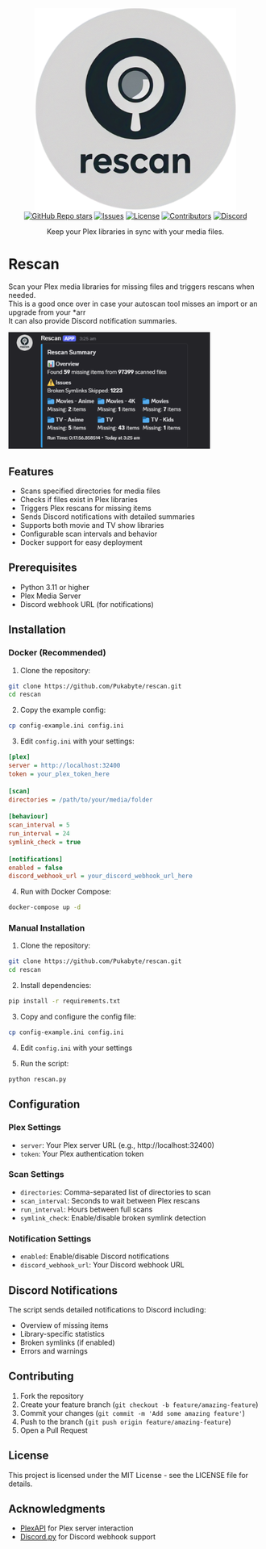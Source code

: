<div align="center">
  <a href="https://github.com/Pukabyte/rescan">
    <picture>
      <source media="(prefers-color-scheme: dark)" srcset="assets/logo.png" width="400">
      <img alt="rescan" src="assets/logo.png" width="400">
    </picture>
  </a>
</div>

<div align="center">
  <a href="https://github.com/Pukabyte/rescan/stargazers"><img alt="GitHub Repo stars" src="https://img.shields.io/github/stars/Pukabyte/rescan?label=Rescan"></a>
  <a href="https://github.com/Pukabyte/rescan/issues"><img alt="Issues" src="https://img.shields.io/github/issues/Pukabyte/rescan" /></a>
  <a href="https://github.com/Pukabyte/rescan/blob/main/LICENSE"><img alt="License" src="https://img.shields.io/github/license/Pukabyte/rescan"></a>
  <a href="https://github.com/Pukabyte/rescan/graphs/contributors"><img alt="Contributors" src="https://img.shields.io/github/contributors/Pukabyte/rescan" /></a>
  <a href="https://discord.gg/vMSnNcd7m5"><img alt="Discord" src="https://img.shields.io/badge/Join%20discord-8A2BE2" /></a>
</div>

<div align="center">
  <p>Keep your Plex libraries in sync with your media files.</p>
</div>

# Rescan

Scan your Plex media libraries for missing files and triggers rescans when needed.<br/>
This is a good once over in case your autoscan tool misses an import or an upgrade from your *arr<br/> 
It can also provide Discord notification summaries.<br/>

<img alt="rescan" src="assets/discord.png" width="400">

## Features

- Scans specified directories for media files
- Checks if files exist in Plex libraries
- Triggers Plex rescans for missing items
- Sends Discord notifications with detailed summaries
- Supports both movie and TV show libraries
- Configurable scan intervals and behavior
- Docker support for easy deployment

## Prerequisites

- Python 3.11 or higher
- Plex Media Server
- Discord webhook URL (for notifications)

## Installation

### Docker (Recommended)

1. Clone the repository:
```bash
git clone https://github.com/Pukabyte/rescan.git
cd rescan
```

2. Copy the example config:
```bash
cp config-example.ini config.ini
```

3. Edit `config.ini` with your settings:
```ini
[plex]
server = http://localhost:32400
token = your_plex_token_here

[scan]
directories = /path/to/your/media/folder

[behaviour]
scan_interval = 5
run_interval = 24
symlink_check = true

[notifications]
enabled = false
discord_webhook_url = your_discord_webhook_url_here
```

4. Run with Docker Compose:
```bash
docker-compose up -d
```

### Manual Installation

1. Clone the repository:
```bash
git clone https://github.com/Pukabyte/rescan.git
cd rescan
```

2. Install dependencies:
```bash
pip install -r requirements.txt
```

3. Copy and configure the config file:
```bash
cp config-example.ini config.ini
```

4. Edit `config.ini` with your settings

5. Run the script:
```bash
python rescan.py
```

## Configuration

### Plex Settings
- `server`: Your Plex server URL (e.g., http://localhost:32400)
- `token`: Your Plex authentication token

### Scan Settings
- `directories`: Comma-separated list of directories to scan
- `scan_interval`: Seconds to wait between Plex rescans
- `run_interval`: Hours between full scans
- `symlink_check`: Enable/disable broken symlink detection

### Notification Settings
- `enabled`: Enable/disable Discord notifications
- `discord_webhook_url`: Your Discord webhook URL

## Discord Notifications

The script sends detailed notifications to Discord including:
- Overview of missing items
- Library-specific statistics
- Broken symlinks (if enabled)
- Errors and warnings

## Contributing

1. Fork the repository
2. Create your feature branch (`git checkout -b feature/amazing-feature`)
3. Commit your changes (`git commit -m 'Add some amazing feature'`)
4. Push to the branch (`git push origin feature/amazing-feature`)
5. Open a Pull Request

## License

This project is licensed under the MIT License - see the LICENSE file for details.

## Acknowledgments

- [PlexAPI](https://github.com/pkkid/python-plexapi) for Plex server interaction
- [Discord.py](https://github.com/Rapptz/discord.py) for Discord webhook support 